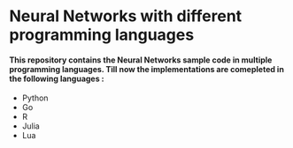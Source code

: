 # Neural Networks with different programming languages

#### This repository contains the Neural Networks sample code in multiple programming languages. Till now the implementations are comepleted in the following languages :
- Python
- Go
- R
- Julia
- Lua
